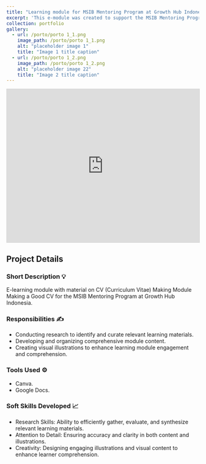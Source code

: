 ```yaml
---
title: "Learning module for MSIB Mentoring Program at Growth Hub Indonesia"
excerpt: 'This e-module was created to support the MSIB Mentoring Program at Growth Hub Indonesia, which is attended by more than 2000 Indonesian students. <br/><img src="/images/porto/porto 1_1.png" width="300" alt="thumb1"> <img src="/images/porto/porto 1_2.png" width="300" alt="thumb2">'
collection: portfolio
gallery:
  - url: /porto/porto 1_1.png
    image_path: /porto/porto 1_1.png
    alt: "placeholder image 1"
    title: "Image 1 title caption"
  - url: /porto/porto 1_2.png
    image_path: /porto/porto 1_2.png
    alt: "placeholder image 22"
    title: "Image 2 title caption"
---
```


<iframe allowfullscreen="allowfullscreen" scrolling="no" class="fp-iframe" src="https://heyzine.com/flip-book/f1a56e7b0f.html" style="border: 1px solid lightgray; width: 100%; height: 400px;"></iframe>
<!-- 
{% include gallery caption="Screenshot example of e-learning module." class="full" %} -->

## Project Details

### **Short Description 💡**

E-learning module with material on CV (Curriculum Vitae) Making Module Making a Good CV for the MSIB Mentoring Program at Growth Hub Indonesia.

### **Responsibilities ✍️**

- Conducting research to identify and curate relevant learning materials.
- Developing and organizing comprehensive module content.
- Creating visual illustrations to enhance learning module engagement and comprehension.

### **Tools Used ⚙️**

- Canva.
- Google Docs.

### **Soft Skills Developed 📈**

- Research Skills: Ability to efficiently gather, evaluate, and synthesize relevant learning materials.
- Attention to Detail: Ensuring accuracy and clarity in both content and illustrations.
- Creativity: Designing engaging illustrations and visual content to enhance learner comprehension.

